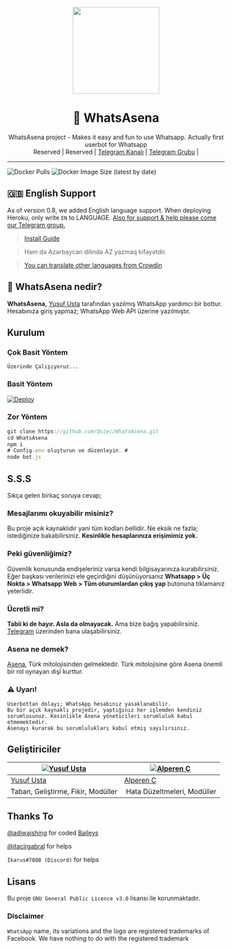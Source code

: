 <div align="center">
  <img src="https://i.hizliresim.com/6Bbj7i.jpg" width="200" height="200">
  <h1>🐺 WhatsAsena</h1>
</div>
<p align="center">
    WhatsAsena project - Makes it easy and fun to use Whatsapp. Actually first userbot for Whatsapp
    <br>
        Reserved |
        Reserved |
        <a href="https://t.me/WHATSASENA">Telegram Kanalı</a> |
        <a href="https://t.me/AsenaSupport">Telegram Grubu</a> |
    <br>
</p>

----
![Docker Pulls](https://img.shields.io/docker/pulls/fusuf/whatsasena?style=flat-square) ![Docker Image Size (latest by date)](https://img.shields.io/docker/image-size/fusuf/whatsasena?style=flat-square)

## 🇬🇧 English Support 
As of version 0.8, we added English language support. When deploying Heroku, only write `EN` to LANGUAGE. [Also for support & help please come our Telegram group.](https://t.me/AsenaSupport)

> [Install Guide](https://github.com/Quiec/WhatsAsena/wiki/Set-Up)

> Həm də Azərbaycan dilində AZ yazmaq kifayətdir.

> [You can translate other languages from Crowdin](https://crowdin.com/project/whatsasena)

## 🔎 WhatsAsena nedir?
**WhatsAsena,** [Yusuf Usta](https://github.com/Quiec) tarafından yazılmış WhatsApp yardımcı bir bottur. Hesabınıza giriş yapmaz; WhatsApp Web API üzerine yazılmıştır.

## Kurulum
### Çok Basit Yöntem
`Üzerinde Çalışıyoruz...`

### Basit Yöntem
[![Deploy](https://www.herokucdn.com/deploy/button.svg)](https://heroku.com/deploy?template=https://github.com/Quiec/WhatsAsena)

### Zor Yöntem
```js
git clone https://github.com/Quiec/WhatsAsena.git
cd WhatsAsena
npm i
# Config.env oluşturun ve düzenleyin. #
node bot.js
```

## S.S.S
Sıkça gelen birkaç soruya cevap;
### Mesajlarımı okuyabilir misiniz?
Bu proje açık kaynaklıdır yani tüm kodları bellidir. Ne eksik ne fazla; istediğinize bakabilirsiniz. **Kesinlikle hesaplarınıza erişimimiz yok.**

### Peki güvenliğimiz?
Güvenlik konusunda endişeleriniz varsa kendi bilgisayarınıza kurabilirsiniz. Eğer başkası verilerinizi ele geçirdiğini düşünüyorsanız **Whatsapp > Üç Nokta > Whatsapp Web > Tüm oturumlardan çıkış yap** butonuna tıklamanız yeterlidir.

### Ücretli mi?
**Tabii ki de hayır. Asla da olmayacak.** Ama bize bağış yapabilirsiniz. [Telegram](https://t.me/fusuf) üzerinden bana ulaşabilirsiniz.

### Asena ne demek?
[Asena](https://tr.wikipedia.org/wiki/Asena), Türk mitolojisinden gelmektedir. Türk mitolojisine göre Asena önemli bir rol oynayan dişi kurttur. 

### ⚠️ Uyarı! 
```
Userbottan dolayı; WhatsApp hesabınız yasaklanabilir.
Bu bir açık kaynaklı projedir, yaptığınız her işlemden kendiniz sorumlusunuz. Kesinlikle Asena yöneticileri sorumluluk kabul etmemektedir.
Asenayı kurarak bu sorumlulukları kabul etmiş sayılırsınız.
```
## Geliştiriciler

[![Yusuf Usta](https://github.com/quiec.png?size=100)](https://quiec.tech) | [![Alperen Ç](https://github.com/xacnio.png?size=100)](https://github.com/xacnio)
---|---
[Yusuf Usta](https://t.me/fusuf) | [Alperen Ç](https://t.me/xacnio)
Taban, Geliştirme, Fikir, Modüller | Hata Düzeltmeleri, Modüller

## Thanks To
[@adiwajshing](https://github.com/adiwajshing) for coded [Baileys](https://github.com/adiwajshing/Baileys) 

[@itacirgabral](https://github.com/itacirgabral) for helps

`Ikarus#7808 (Discord)` for helps

## Lisans
Bu proje `GNU General Public Licence v3.0` lisansı ile korunmaktadır.

### Disclaimer
`WhatsApp` name, its variations and the logo are registered trademarks of Facebook. We have nothing to do with the registered trademark
